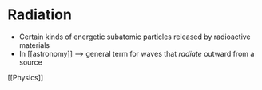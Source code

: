 # Radiation

- Certain kinds of energetic subatomic particles released by radioactive materials
- In [[astronomy]] --> general term for waves that _radiate_ outward from a source

[[Physics]]

